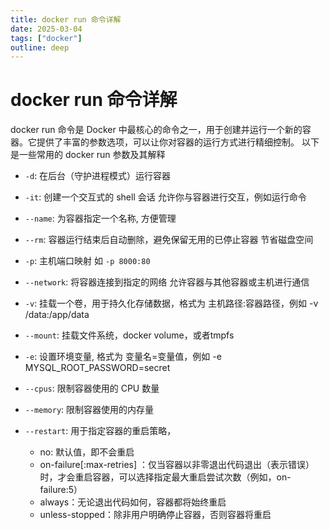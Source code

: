 ```yaml
---
title: docker run 命令详解
date: 2025-03-04
tags: ["docker"]
outline: deep
---
```


# docker run 命令详解

<PostMeta /> 

docker run 命令是 Docker 中最核心的命令之一，用于创建并运行一个新的容器。它提供了丰富的参数选项，可以让你对容器的运行方式进行精细控制。
以下是一些常用的 docker run 参数及其解释

- `-d`: 在后台（守护进程模式）运行容器
- `-it`: 创建一个交互式的 shell 会话 允许你与容器进行交互，例如运行命令
- `--name`: 为容器指定一个名称, 方便管理
- `--rm`: 容器运行结束后自动删除，避免保留无用的已停止容器 节省磁盘空间
- `-p`: 主机端口映射 如 `-p 8000:80`
- `--network`: 将容器连接到指定的网络 允许容器与其他容器或主机进行通信
- `-v`: 挂载一个卷，用于持久化存储数据，格式为 主机路径:容器路径，例如 -v /data:/app/data
- `--mount`: 挂载文件系统，docker volume，或者tmpfs 

- `-e`: 设置环境变量, 格式为 变量名=变量值，例如 -e MYSQL_ROOT_PASSWORD=secret
- `--cpus`: 限制容器使用的 CPU 数量
- `--memory`: 限制容器使用的内存量
- `--restart`: 用于指定容器的重启策略，
    - no: 默认值，即不会重启
    - on-failure[:max-retries] ：仅当容器以非零退出代码退出（表示错误）时，才会重启容器，可以选择指定最大重启尝试次数（例如，on-failure:5）
    - always：无论退出代码如何，容器都将始终重启
    - unless-stopped：除非用户明确停止容器，否则容器将重启

<PostNav />
